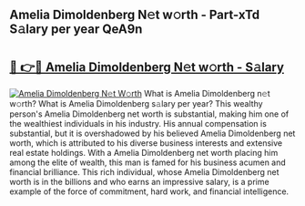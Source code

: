 ## Amelia Dimoldenberg N𝚎t w𝚘rth - Part-xTd S𝚊lary per year QeA9n

# <h2><a href="http://gc0oer.nevu.top/?p=Amelia+Dimoldenberg">🔗 👉🔴 Amelia Dimoldenberg N𝚎t w𝚘rth - S𝚊lary</a></h2>

[![Amelia Dimoldenberg N𝚎t W𝚘rth](https://i.imgur.com/Oavwk0R.jpeg)](http://gc0oer.nevu.top/?p=Amelia+Dimoldenberg)
What is Amelia Dimoldenberg n𝚎t w𝚘rth? What is Amelia Dimoldenberg s𝚊lary per year?
This wealthy person's Amelia Dimoldenberg net worth is substantial, making him one of the wealthiest individuals in his industry. His annual compensation is substantial, but it is overshadowed by his believed Amelia Dimoldenberg net worth, which is attributed to his diverse business interests and extensive real estate holdings. With a Amelia Dimoldenberg net worth placing him among the elite of wealth, this man is famed for his business acumen and financial brilliance. This rich individual, whose Amelia Dimoldenberg net worth is in the billions and who earns an impressive salary, is a prime example of the force of commitment, hard work, and financial intelligence.
